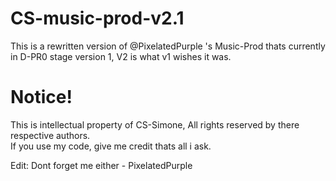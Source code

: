 # CS-music-prod-v2.1
This is a rewritten version of @PixelatedPurple 's Music-Prod thats currently in D-PR0 stage version 1, V2 is what v1 wishes it was. 

# Notice!

This is intellectual property of CS-Simone, All rights reserved by there respective authors.<br>
If you use my code, give me credit thats all i ask.

Edit: Dont forget me either - PixelatedPurple

